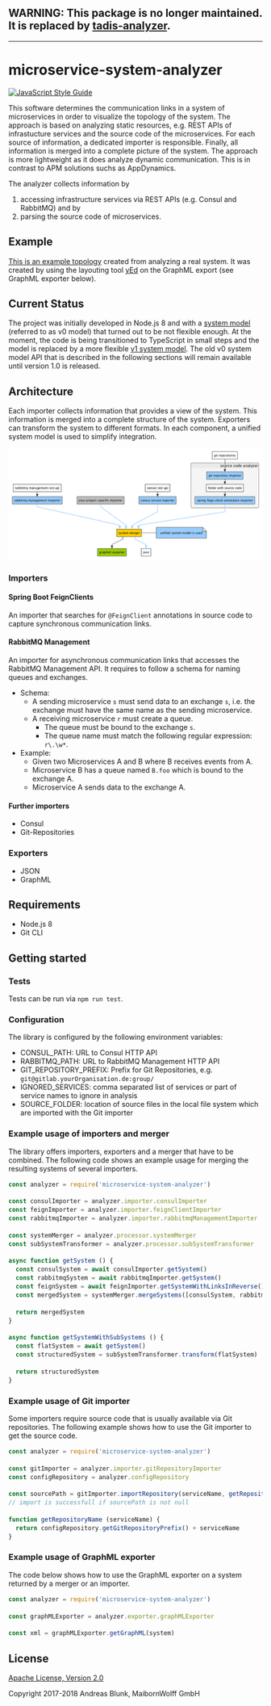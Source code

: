 ## WARNING: This package is no longer maintained. It is replaced by [tadis-analyzer](../tadis-analyzer).

---

# microservice-system-analyzer

[![JavaScript Style Guide](https://img.shields.io/badge/code_style-standard-brightgreen.svg)](https://standardjs.com)

This software determines the communication links in a system of microservices in order to visualize the topology of the system. The approach is based on analyzing static resources, e.g. REST APIs of infrastucture services and the source code of the microservices. For each source of information, a dedicated importer is responsible. Finally, all information is merged into a complete picture of the system. The approach is more lightweight as it does analyze dynamic communication. This is in contrast to APM solutions suchs as AppDynamics.

The analyzer collects information by

  1. accessing infrastructure services via REST APIs (e.g. Consul and RabbitMQ) and by
  2. parsing the source code of microservices.

## Example

[This is an example topology](./example-graph.png) created from analyzing a real system. It was created by using the layouting tool [yEd](https://www.yworks.com/yed) on the GraphML export (see GraphML exporter below).

## Current Status

The project was initially developed in Node.js 8 and with a [system model](src/model/modelClasses.d.ts) (referred to as v0 model) that turned out to be not flexible enough. At the moment, the code is being transitioned to TypeScript in small steps and the model is replaced by a more flexible [v1 system model](src/model/model.ts). The old v0 system model API that is described in the following sections will remain available until version 1.0 is released.

## Architecture

Each importer collects information that provides a view of the system. This information is merged into a complete structure of the system. Exporters can transform the system to different formats. In each component, a unified system model is used to simplify integration.

![analyzer architecture](docs/architecture.png "analyzer architecture")

### Importers

#### Spring Boot FeignClients

An importer that searches for `@FeignClient` annotations in source code to capture synchronous communication links.

#### RabbitMQ Management

An importer for asynchronous communication links that accesses the RabbitMQ Management API. It requires to follow a schema for naming queues and exchanges.
- Schema:
  - A sending microservice `s` must send data to an exchange `s`, i.e. the exchange must have the same name as the sending microservice.
  - A receiving microservice `r` must create a queue.
    - The queue must be bound to the exchange `s`.
    - The queue name must match the following regular expression: `r\.\w*`.
- Example:
  - Given two Microservices A and B where B receives events from A.
  - Microservice B has a queue named `B.foo` which is bound to the exchange A.
  - Microservice A sends data to the exchange A.

#### Further importers

- Consul
- Git-Repositories

### Exporters

- JSON
- GraphML

## Requirements

- Node.js 8
- Git CLI

## Getting started

### Tests

Tests can be run via `npm run test`.

### Configuration

The library is configured by the following environment variables:

  - CONSUL_PATH: URL to Consul HTTP API
  - RABBITMQ_PATH: URL to RabbitMQ Management HTTP API
  - GIT_REPOSITORY_PREFIX: Prefix for Git Repositories, e.g. `git@gitlab.yourOrganisation.de:group/`
  - IGNORED_SERVICES: comma separated list of services or part of service names to ignore in analysis
  - SOURCE_FOLDER: location of source files in the local file system which are imported with the Git importer

### Example usage of importers and merger

The library offers importers, exporters and a merger that have to be combined. The following code shows an example usage for merging the resulting systems of several importers.

```javascript
const analyzer = require('microservice-system-analyzer')

const consulImporter = analyzer.importer.consulImporter
const feignImporter = analyzer.importer.feignClientImporter
const rabbitmqImporter = analyzer.importer.rabbitmqManagementImporter

const systemMerger = analyzer.processor.systemMerger
const subSystemTransformer = analyzer.processor.subSystemTransformer

async function getSystem () {
  const consulSystem = await consulImporter.getSystem()
  const rabbitmqSystem = await rabbitmqImporter.getSystem()
  const feignSystem = await feignImporter.getSystemWithLinksInReverse()
  const mergedSystem = systemMerger.mergeSystems([consulSystem, rabbitmqSystem, feignSystem])

  return mergedSystem
}

async function getSystemWithSubSystems () {
  const flatSystem = await getSystem()
  const structuredSystem = subSystemTransformer.transform(flatSystem)

  return structuredSystem
}
```

### Example usage of Git importer

Some importers require source code that is usually available via Git repositories. The following example shows how to use the Git importer to get the source code.

```javascript
const analyzer = require('microservice-system-analyzer')

const gitImporter = analyzer.importer.gitRepositoryImporter
const configRepository = analyzer.configRepository

const sourcePath = gitImporter.importRepository(serviceName, getRepositoryName(serviceName))
// import is successfull if sourcePath is not null

function getRepositoryName (serviceName) {
  return configRepository.getGitRepositoryPrefix() + serviceName
}
```

### Example usage of GraphML exporter

The code below shows how to use the GraphML exporter on a system returned by a merger or an importer.

```javascript
const analyzer = require('microservice-system-analyzer')

const graphMLExporter = analyzer.exporter.graphMLExporter

const xml = graphMLExporter.getGraphML(system)
```

## License

[Apache License, Version 2.0](LICENSE)

Copyright 2017-2018 Andreas Blunk, MaibornWolff GmbH